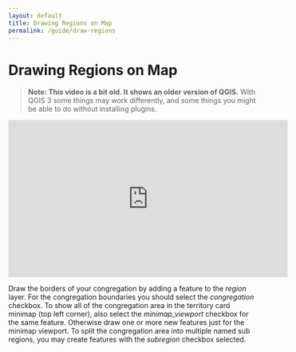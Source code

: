 ```yaml
---
layout: default
title: Drawing Regions on Map
permalink: /guide/draw-regions
---
```


# Drawing Regions on Map

> **Note: This video is a bit old. It shows an older version of QGIS.** With QGIS 3 some things may work differently, and some things you might be able to do without installing plugins.

<iframe width="560" height="315" src="https://www.youtube.com/embed/19vtQn6CwEU?list=PLSADDT9dzgRCEEopQhYLrdjVOfyfrC-Iz" frameborder="0" allowfullscreen></iframe>

Draw the borders of your congregation by adding a feature to the *region* layer. For the congregation boundaries you should select the *congregation* checkbox. To show all of the congregation area in the territory card minimap (top left corner), also select the *minimap_viewport* checkbox for the same feature. Otherwise draw one or more new features just for the minimap viewport. To split the congregation area into multiple named sub regions, you may create features with the *subregion* checkbox selected.

<!-- TODO: picture of minimap + legend -->
